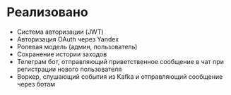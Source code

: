 # Реализовано

- Система авторизации (JWT)
- Авторизация OAuth через Yandex
- Ролевая модель (админ, пользователь)
- Сохранение истории заходов
- Телеграм бот, отправляющий приветственное сообщение в чат при регистрации нового пользователя
- Воркер, слушающий события из Kafka и отправляющий сообщение через ботам
